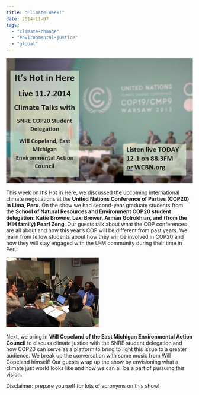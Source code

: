 ```yaml
---
title: "Climate Week!"
date: 2014-11-07
tags: 
  - "climate-change"
  - "environmental-justice"
  - "global"
---
```


![Picture](images/3700562_orig1.jpg)

This week on It’s Hot in Here, we discussed the upcoming international climate negotiations at the **United Nations Conference of Parties (COP20) in Lima, Peru**. On the show we had second-year graduate students from the **School of Natural Resources and Environment COP20 student delegation: Katie Browne, Lexi Brewer, Arman Golrokhian, and (from the IHIH family) Pearl Zeng**. Our guests talk about what the COP conferences are all about and how this year’s COP will be different from past years. We learn from fellow students about how they will be involved in COP20 and how they will stay engaged with the U-M community during their time in Peru.<!--more-->

![Picture](images/88634281.jpg)

Next, we bring in **Will Copeland of the East Michigan Environmental Action Council** to discuss climate justice with the SNRE student delegation and how COP20 can serve as a platform to bring to light this issue to a greater audience. We break up the conversation with some music from Will Copeland himself! Our guests wrap up the show by envisioning what a climate just world looks like and how we can all be a part of pursuing this vision.

Disclaimer: prepare yourself for lots of acronyms on this show!
